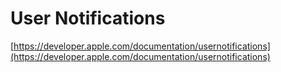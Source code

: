 # User Notifications

[https://developer.apple.com/documentation/usernotifications](https://developer.apple.com/documentation/usernotifications)



